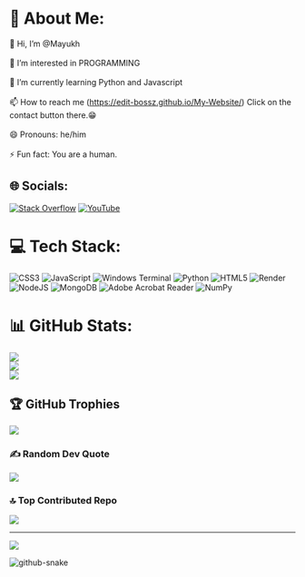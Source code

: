 # 💫 About Me:
👋 Hi, I’m @Mayukh<br><br>👀 I’m interested in PROGRAMMING<br><br>🌱 I’m currently learning Python and Javascript<br><br>📫 How to reach me (https://edit-bossz.github.io/My-Website/) Click on the contact button there.😁<br><br>😄 Pronouns: he/him<br><br>⚡ Fun fact: You are a human.


## 🌐 Socials:
[![Stack Overflow](https://img.shields.io/badge/-Stackoverflow-FE7A16?logo=stack-overflow&logoColor=white)]([https://stackoverflow.com/users/Mayukh](https://stackoverflow.com/users/28261790/mayukh)) [![YouTube](https://img.shields.io/badge/YouTube-%23FF0000.svg?logo=YouTube&logoColor=white)](https://youtube.com/@https://youtube.com/@mayukhroy7?si=RJPpY9Y-VOHJ28ve) 

# 💻 Tech Stack:
![CSS3](https://img.shields.io/badge/css3-%231572B6.svg?style=for-the-badge&logo=css3&logoColor=white) ![JavaScript](https://img.shields.io/badge/javascript-%23323330.svg?style=for-the-badge&logo=javascript&logoColor=%23F7DF1E) ![Windows Terminal](https://img.shields.io/badge/Windows%20Terminal-%234D4D4D.svg?style=for-the-badge&logo=windows-terminal&logoColor=white) ![Python](https://img.shields.io/badge/python-3670A0?style=for-the-badge&logo=python&logoColor=ffdd54) ![HTML5](https://img.shields.io/badge/html5-%23E34F26.svg?style=for-the-badge&logo=html5&logoColor=white) ![Render](https://img.shields.io/badge/Render-%46E3B7.svg?style=for-the-badge&logo=render&logoColor=white) ![NodeJS](https://img.shields.io/badge/node.js-6DA55F?style=for-the-badge&logo=node.js&logoColor=white) ![MongoDB](https://img.shields.io/badge/MongoDB-%234ea94b.svg?style=for-the-badge&logo=mongodb&logoColor=white) ![Adobe Acrobat Reader](https://img.shields.io/badge/Adobe%20Acrobat%20Reader-EC1C24.svg?style=for-the-badge&logo=Adobe%20Acrobat%20Reader&logoColor=white) ![NumPy](https://img.shields.io/badge/numpy-%23013243.svg?style=for-the-badge&logo=numpy&logoColor=white)
# 📊 GitHub Stats:
![](https://github-readme-stats.vercel.app/api?username=edit-bossz&theme=default&hide_border=false&include_all_commits=false&count_private=false)<br/>
![](https://github-readme-streak-stats.herokuapp.com/?user=edit-bossz&theme=default&hide_border=false)<br/>
![](https://github-readme-stats.vercel.app/api/top-langs/?username=edit-bossz&theme=default&hide_border=false&include_all_commits=false&count_private=false&layout=compact)

## 🏆 GitHub Trophies
![](https://github-profile-trophy.vercel.app/?username=edit-bossz&theme=default&no-frame=false&no-bg=false&margin-w=4)

### ✍️ Random Dev Quote
![](https://quotes-github-readme.vercel.app/api?type=horizontal&theme=radical)

### 🔝 Top Contributed Repo
![](https://github-contributor-stats.vercel.app/api?username=edit-bossz&limit=5&theme=dark&combine_all_yearly_contributions=true)

---
[![](https://visitcount.itsvg.in/api?id=edit-bossz&icon=0&color=0)](https://visitcount.itsvg.in)

<picture>
  <source media="(prefers-color-scheme: dark)" srcset="https://raw.githubusercontent.com/tobiasmeyhoefer/tobiasmeyhoefer/output/github-snake-dark.svg" />
  <source media="(prefers-color-scheme: light)" srcset="https://raw.githubusercontent.com/tobiasmeyhoefer/tobiasmeyhoefer/output/github-snake.svg" />
  <img alt="github-snake" src="https://raw.githubusercontent.com/tobiasmeyhoefer/tobiasmeyhoefer/output/github-snake.svg" />
</picture>
